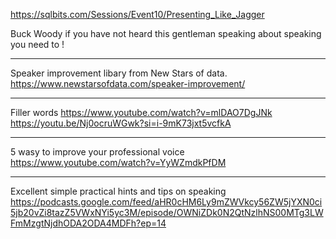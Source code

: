 https://sqlbits.com/Sessions/Event10/Presenting_Like_Jagger 

Buck Woody if you have not heard this gentleman speaking about speaking you need to !

---

Speaker improvement libary from New Stars of data.
https://www.newstarsofdata.com/speaker-improvement/

---

Filler words 
https://www.youtube.com/watch?v=mlDAO7DgJNk
https://youtu.be/Nj0ocruWGwk?si=i-9mK73jxt5vcfkA

---

5 wasy to improve your professional voice
https://www.youtube.com/watch?v=YyWZmdkPfDM

---
Excellent simple practical hints and tips on speaking
https://podcasts.google.com/feed/aHR0cHM6Ly9mZWVkcy56ZW5jYXN0ci5jb20vZi8tazZ5VWxNYi5yc3M/episode/OWNiZDk0N2QtNzlhNS00MTg3LWFmMzgtNjdhODA2ODA4MDFh?ep=14
